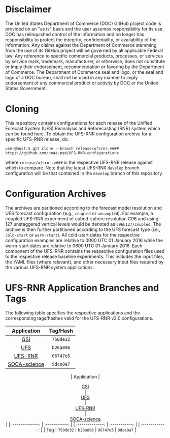 # Disclaimer

The United States Department of Commerce (DOC) GitHub project code is
provided on an "as is" basis and the user assumes responsibility for
its use. DOC has relinquished control of the information and no longer
has responsibility to protect the integrity, confidentiality, or
availability of the information. Any claims against the Department of
Commerce stemming from the use of its GitHub project will be governed
by all applicable Federal law. Any reference to specific commercial
products, processes, or services by service mark, trademark,
manufacturer, or otherwise, does not constitute or imply their
endorsement, recommendation or favoring by the Department of
Commerce. The Department of Commerce seal and logo, or the seal and
logo of a DOC bureau, shall not be used in any manner to imply
endorsement of any commercial product or activity by DOC or the United
States Government.

# Cloning

This repository contains configurations for each release of the
Unified Forecast System (UFS) Reanalysis and Reforecasting (RNR)
system which can be found here. To obtain the UFS-RNR configuration
archive for a specific UFS-RNR release, do:

~~~
user@host:$ git clone --branch release/ufsrnr.v### https://github.com/noaa-psd/UFS-RNR-configurations
~~~

where `release/ufsrnr.v###` is the respective UFS-RNR release against
which to compare. Note that the latest UFS-RNR `develop` branch
configuration will be that contained in the `develop` branch of this
repository.

# Configuration Archives

The archives are paritioned according to the forecast model resolution
and UFS forecast configuration (e.g., `coupled` or `uncoupled`). For
example, a coupled UFS-RNR experiment of cubed-sphere resolution C96
and using 127 unstaggered vertical levels would be denoted as
`C96L127/coupled`. The archive is then further partitioned according to
the UFS forecast type (i.e., `cold-start` or `warm-start`). All
cold-start dates for the respective configuration examples are
relative to 0000 UTC 01 January 2016 while the warm-start dates are
relative to 0600 UTC 01 January 2016. Each component of the UFS-RNR
contains the respective configuration files used to the respective
release baseline experiments. This includes the input files, the YAML
files (where relevant), and other necessary input files required by
the various UFS-RNR system applications.

# UFS-RNR Application Branches and Tags

The following table specifies the respective applications and the
corresponding tags/hashes valid for the UFS-RNR v2.0 configurations.

<div align="center">

| Application | Tag/Hash |
| :-------------: | :-----------: |
| <div align="center">[GSI](https://github.com/jswhit/GSI)</div> | `750de32` |
| <div align="center">[UFS](https://github.com/ufs-community/ufs-weather-model)</div> | `b26a896` |
| <div align="center">[UFS-RNR](https://github.com/noaa-psd/UFS-RNR)</div> | `06747e5` |
| <div align="center">[SOCA-science](https://github.com/JCSDA-internal/soca-science)</div> | `9dce8a7` |

</div>

<div align="center">

| Application | <div align="center">[GSI](https://github.com/jswhit/GSI)</div> | <div align="center">[UFS](https://github.com/ufs-community/ufs-weather-model)</div> | <div align="center">[UFS-RNR](https://github.com/noaa-psd/UFS-RNR)</div> | <div align="center">[SOCA-science](https://github.com/JCSDA-internal/soca-science)</div> |
| :-------------: | :-----------: | | :-------------: | :-----------: | | :-------------: |
| Tag | `750de32` | `b26a896` | `06747e5` | `9dce8a7` |

</div>